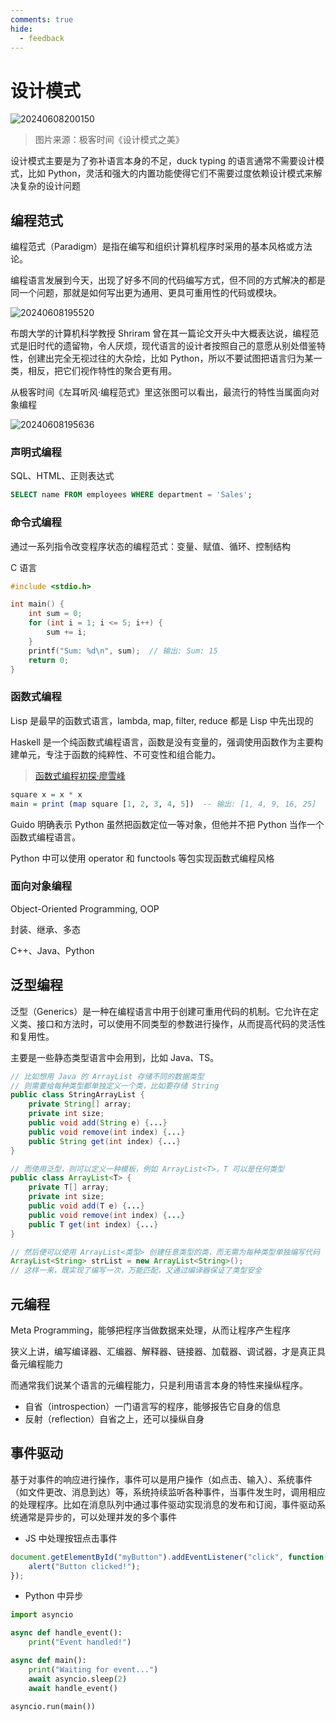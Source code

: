 ```yaml
---
comments: true
hide:
  - feedback
---
```


# 设计模式

![20240608200150](https://image.zuoright.com/20240608200150.png)

> 图片来源：极客时间《设计模式之美》

设计模式主要是为了弥补语言本身的不足，duck typing 的语言通常不需要设计模式，比如 Python，灵活和强大的内置功能使得它们不需要过度依赖设计模式来解决复杂的设计问题

## 编程范式

编程范式（Paradigm）是指在编写和组织计算机程序时采用的基本风格或方法论。

编程语言发展到今天，出现了好多不同的代码编写方式，但不同的方式解决的都是同一个问题，那就是如何写出更为通用、更具可重用性的代码或模块。

![20240608195520](https://image.zuoright.com/20240608195520.png)

布朗大学的计算机科学教授 Shriram 曾在其一篇论文开头中大概表达说，编程范式是旧时代的遗留物，令人厌烦，现代语言的设计者按照自己的意愿从别处借鉴特性，创建出完全无视过往的大杂烩，比如 Python，所以不要试图把语言归为某一类，相反，把它们视作特性的聚合更有用。

从极客时间《左耳听风·编程范式》里这张图可以看出，最流行的特性当属面向对象编程

![20240608195636](https://image.zuoright.com/20240608195636.png)

### 声明式编程

SQL、HTML、正则表达式

```sql
SELECT name FROM employees WHERE department = 'Sales';
```

### 命令式编程

通过一系列指令改变程序状态的编程范式：变量、赋值、循环、控制结构

C 语言

```c
#include <stdio.h>

int main() {
    int sum = 0;
    for (int i = 1; i <= 5; i++) {
        sum += i;
    }
    printf("Sum: %d\n", sum);  // 输出: Sum: 15
    return 0;
}
```

### 函数式编程

Lisp 是最早的函数式语言，lambda, map, filter, reduce 都是 Lisp 中先出现的

Haskell 是一个纯函数式编程语言，函数是没有变量的，强调使用函数作为主要构建单元，专注于函数的纯粹性、不可变性和组合能力。

> [函数式编程初探·廖雪峰](http://www.ruanyifeng.com/blog/2012/04/functional_programming.html)


```haskell
square x = x * x
main = print (map square [1, 2, 3, 4, 5])  -- 输出: [1, 4, 9, 16, 25]
```

Guido 明确表示 Python 虽然把函数定位一等对象，但他并不把 Python 当作一个函数式编程语言。

Python 中可以使用 operator 和 functools 等包实现函数式编程风格

### 面向对象编程

Object-Oriented Programming, OOP

封装、继承、多态

C++、Java、Python

## 泛型编程

泛型（Generics）是一种在编程语言中用于创建可重用代码的机制。它允许在定义类、接口和方法时，可以使用不同类型的参数进行操作，从而提高代码的灵活性和复用性。

主要是一些静态类型语言中会用到，比如 Java、TS。

```java
// 比如想用 Java 的 ArrayList 存储不同的数据类型
// 则需要给每种类型都单独定义一个类，比如要存储 String
public class StringArrayList {
    private String[] array;
    private int size;
    public void add(String e) {...}
    public void remove(int index) {...}
    public String get(int index) {...}
}

// 而使用泛型，则可以定义一种模板，例如 ArrayList<T>，T 可以是任何类型
public class ArrayList<T> {
    private T[] array;
    private int size;
    public void add(T e) {...}
    public void remove(int index) {...}
    public T get(int index) {...}
}

// 然后便可以使用 ArrayList<类型> 创建任意类型的类，而无需为每种类型单独编写代码
ArrayList<String> strList = new ArrayList<String>();
// 这样一来，既实现了编写一次，万能匹配，又通过编译器保证了类型安全
```

## 元编程

Meta Programming，能够把程序当做数据来处理，从而让程序产生程序

狭义上讲，编写编译器、汇编器、解释器、链接器、加载器、调试器，才是真正具备元编程能力

而通常我们说某个语言的元编程能力，只是利用语言本身的特性来操纵程序。

- 自省（introspection）一门语言写的程序，能够报告它自身的信息
- 反射（reflection）自省之上，还可以操纵自身

## 事件驱动

基于对事件的响应进行操作，事件可以是用户操作（如点击、输入）、系统事件（如文件更改、消息到达）等，系统持续监听各种事件，当事件发生时，调用相应的处理程序。比如在消息队列中通过事件驱动实现消息的发布和订阅，事件驱动系统通常是异步的，可以处理并发的多个事件

- JS 中处理按钮点击事件

```js
document.getElementById("myButton").addEventListener("click", function() {
    alert("Button clicked!");
});
```

- Python 中异步

```python
import asyncio

async def handle_event():
    print("Event handled!")

async def main():
    print("Waiting for event...")
    await asyncio.sleep(2)
    await handle_event()

asyncio.run(main())
```
